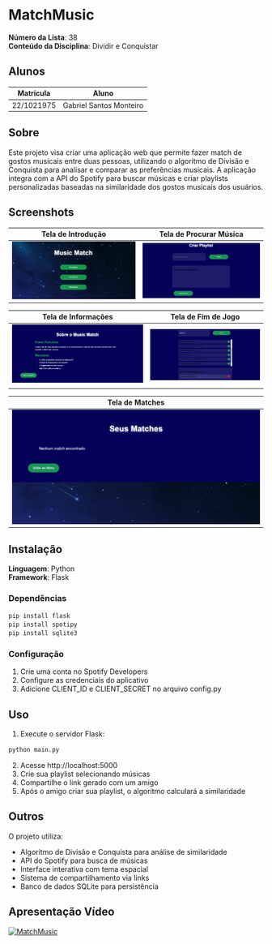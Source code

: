 # MatchMusic

**Número da Lista**: 38<br>
**Conteúdo da Disciplina**: Dividir e Conquistar<br>

## Alunos
|Matrícula | Aluno |
| -- | -- |
| 22/1021975  |  Gabriel Santos Monteiro |

## Sobre 
Este projeto visa criar uma aplicação web que permite fazer match de gostos musicais entre duas pessoas, utilizando o algoritmo de Divisão e Conquista para analisar e comparar as preferências musicais. A aplicação integra com a API do Spotify para buscar músicas e criar playlists personalizadas baseadas na similaridade dos gostos musicais dos usuários.

## Screenshots

| Tela de Introdução                         | Tela de Procurar Música                           |
| ------------------------------------------ | ------------------------------------------ |
| ![Intro](./static/img/inicio.png)                    | ![Search](./static/img/procurar.png)                      |

| Tela de Informações                     | Tela de Fim de Jogo                        |
| ------------------------------------------ | ------------------------------------------ |
| ![Infos](/./static/img/infos.png)                    | ![Select](./static/img/selecionar.png)                        |

| Tela de Matches                     |
| ------------------------------------------ |
| ![Infos](./static/img/matches.png)                    |


## Instalação 
**Linguagem**: Python<br>
**Framework**: Flask<br>

### Dependências
```bash
pip install flask
pip install spotipy
pip install sqlite3
```

### Configuração
1. Crie uma conta no Spotify Developers
2. Configure as credenciais do aplicativo
3. Adicione CLIENT_ID e CLIENT_SECRET no arquivo config.py

## Uso 
1. Execute o servidor Flask:
```bash
python main.py
```
2. Acesse http://localhost:5000
3. Crie sua playlist selecionando músicas
4. Compartilhe o link gerado com um amigo
5. Após o amigo criar sua playlist, o algoritmo calculará a similaridade

## Outros 
O projeto utiliza:
- Algoritmo de Divisão e Conquista para análise de similaridade
- API do Spotify para busca de músicas
- Interface interativa com tema espacial
- Sistema de compartilhamento via links
- Banco de dados SQLite para persistência

## Apresentação Vídeo

<a href="https://youtu.be/xn90uF7eCIk?si=v-bqYmDnZ8ZBYxH_">
 <img src="https://img.youtube.com/vi/xn90uF7eCIk?si=v-bqYmDnZ8ZBYxH_/0.jpg" alt="MatchMusic"
</a>

